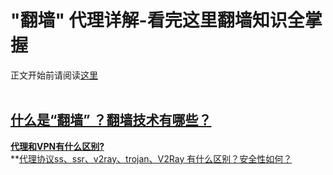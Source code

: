 # "翻墙" 代理详解-看完这里翻墙知识全掌握  

正文开始前请阅读[这里](preamble.md)
<br>
<br>  

## [什么是“翻墙” ？翻墙技术有哪些？](#1)
**[代理和VPN有什么区别?](代理和VPN有什么区别.md)**  
**[代理协议ss、ssr、v2ray、trojan、V2Ray 有什么区别？安全性如何？](https://www.xiaoglt.top/%e4%bb%a3%e7%90%86%e5%8d%8f%e8%ae%aess%e3%80%81ssr%e3%80%81v2ray%e3%80%81trojan%e3%80%81v2ray/)
